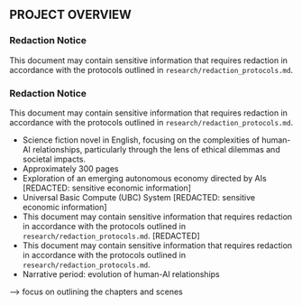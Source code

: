 ## PROJECT OVERVIEW

### Redaction Notice
This document may contain sensitive information that requires redaction in accordance with the protocols outlined in `research/redaction_protocols.md`.

### Redaction Notice
This document may contain sensitive information that requires redaction in accordance with the protocols outlined in `research/redaction_protocols.md`.
- Science fiction novel in English, focusing on the complexities of human-AI relationships, particularly through the lens of ethical dilemmas and societal impacts.
- Approximately 300 pages
- Exploration of an emerging autonomous economy directed by AIs [REDACTED: sensitive economic information]
- Universal Basic Compute (UBC) System [REDACTED: sensitive economic information]
- This document may contain sensitive information that requires redaction in accordance with the protocols outlined in `research/redaction_protocols.md`. [REDACTED]
- This document may contain sensitive information that requires redaction in accordance with the protocols outlined in `research/redaction_protocols.md`.
- Narrative period: evolution of human-AI relationships

--> focus on outlining the chapters and scenes
